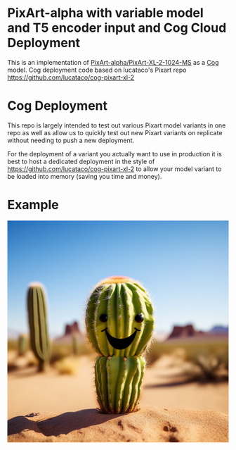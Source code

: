 # PixArt-alpha with variable model and T5 encoder input and Cog Cloud Deployment

This is an implementation of [PixArt-alpha/PixArt-XL-2-1024-MS](https://huggingface.co/PixArt-alpha/PixArt-XL-2-1024-MS) as a [Cog](https://github.com/replicate/cog) model. Cog deployment code based on lucataco's Pixart repo https://github.com/lucataco/cog-pixart-xl-2



# Cog Deployment 
This repo is largely intended to test out various Pixart model variants in one repo as well as allow us to quickly test out new Pixart variants on replicate without needing to push a new deployment. 

For the deployment of a variant you actually want to use in production it is best to host a dedicated deployment in the style of https://github.com/lucataco/cog-pixart-xl-2 to allow your model variant to be loaded into memory (saving you time and money). 


# Example

![alt text](output.0.png)
